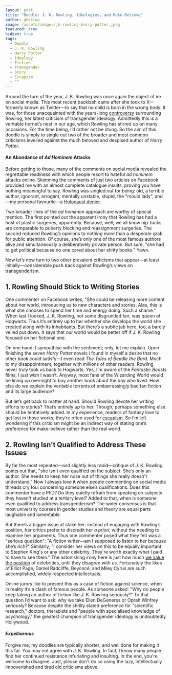 ```yaml
---
layout: post
title: "Doodle: J. K. Rowling, Ideologies, and Make-Believe"
author: gheslop
image: /assets/images/jk-rowling-harry-potter.jpeg
featured: true
hidden: true
tags:
  - Doodle
  - J. K. Rowling
  - Harry Potter
  - Ideology
  - Fiction
  - Transgender
  - Story
  - Escapism
  - ""
---
```

Around the turn of the year, J. K. Rowling was once again the object of ire on social media. This most recent backlash came after she took to X—formerly known as Twitter—to say that no child is born in the wrong body. It was, for those unacquainted with the years-long [controversy](https://l.facebook.com/l.php?u=https%3A%2F%2Fwww.telegraph.co.uk%2Fnews%2F2024%2F05%2F29%2Fjk-rowling-transgender-assault-womens-rights-book-essay%2F%3Ffbclid%3DIwZXh0bgNhZW0CMTAAAR1fCSdSvwKenNFT_rJ3MHL9-XKMuAERghTeC99LLjXsi9GDmtCo2-iiu_A_aem_aDXOx9Tgu9IYE1wdtZDYHg&h=AT2sI7rbaqwitvKYhwQm8x9C_wYfVTsPADYOPExuobWym8P_79myhohbONwPoa_SdOqqzvMC27qrnOZFrhKBAKtCRWEdFYsV7VbWs4KcKcJlc1v4gbAam3jNe9OoT7hMLLYLLpA&__tn__=-UK-R&c[0]=AT2KC2VACT29sc5XPF4AGvn-76SvTEhW6dLtzyor3GkkuTkZNZT9DEq36hF2YvOY0hJlsCMIQZeS0kskXJCjfMDPTrmWB7nSdVvDBTK5RL2Dd-k6YhIIwiq6Lj-nAy_V45asRnhggkylNhAQtVadfXDXk1UgEJi8LOGuFN2qSZTQUQ36L2EH6-qu5Zo8wGC__fPs0m6DHuUlJOU3D4_gdndzaQ) surrounding Rowling, her latest criticism of transgender ideology. Admittedly this is a veritable hornet’s nest in our age, which Rowling has stirred up on many occasions. For the time being, I’d rather not be stung. So the aim of this doodle is simply to single out two of the broader and most common criticisms levelled against the much beloved and despised author of *Harry Potter*.

#### An Abundance of *Ad Hominem* Attacks

Before getting to those, many of the comments on social media revealed the regrettable readiness with which people resort to hateful *ad hominem* attacks online. Skimming the comments of just two articles on Facebook provided me with an almost complete catalogue insults, proving you have nothing meaningful to say. Rowling was singled out for being: old, a terrible author, ignorant, arrogant, mentally unstable, stupid, the "mould lady", and—my personal favourite—a [Holocaust denier](https://www.thestranger.com/queer/2024/03/20/79436234/yes-jk-rowling-the-nazis-did-persecute-trans-people).

Two broader lines of the *ad hominem* approach are worthy of special mention. The first pointed out the apparent irony that Rowling has had a host of plastic surgeries, apparently. Because, well, we all know nip-tucks are comparable to puberty blocking and reassignment surgeries. The second reduced Rowling’s opinions to nothing more than a desperate grab for public attention. Of course, she’s only one of the most famous authors alive and simultaneously a deliberatively private person. But sure, "she had to get political because no one cared about her shitty books." Yawn.

Now let’s now turn to two other prevalent criticisms that appear—at least initially—considerable push back against Rowling’s views on transgenderism.

## 1. Rowling Should Stick to Writing Stories

One commenter on Facebook writes, "She could be releasing more content about her world, introducing us to new characters and stories. Alas, this is what she chooses to spend her time and energy doing. Such a shame." When last I looked, J. K. Rowling, not some disgruntled fan, was queen of Hogwarts. Thus it’s entirely up to her whether she develops the world she created along with its inhabitants. But there’s a subtle jab here, too, a barely veiled put down. It says that our world would be better off if J. K. Rowling focused on her fictional one.

On one hand, I sympathise with the sentiment; only, let me explain. Upon finishing the seven *Harry Potter* novels I found in myself a desire that no other book could satisfy—I even read *The Tales of Beedle the Bard*. Much to my disappointment, together with millions of other readers, Rowling never truly took us back to Hogwarts. Yes, I’m aware of the *Fantastic Beasts* films; I just wish I wasn’t. Anyway, most fans of the Wizarding World would be lining up overnight to buy another book about the boy who lived. How else do we explain the veritable torrents of embarrassingly bad fan fiction and its large audience?

But let’s get back to matter at hand. Should Rowling devote her writing efforts to stories? That’s entirely up to her. Though, perhaps something else should be tentatively added. In my experience, readers of fantasy love to get lost in those works; they’re often used for [escapism](https://rekindle.co.za/content/2023-12-06-escapism-literature). So I’m left wondering if this criticism might be an indirect way of stating one’s preference for make-believe rather than the real world.

## 2. Rowling Isn't Qualified to Address These Issues

By far the most repeated—and slightly less rabid—critique of J. K. Rowling points out that, "she isn't even qualified on the subject. She’s only an author. She needs to keep her nose out of things she really doesn't understand." Now I always love it when people commenting on social media threads cry foul concerning someone else’s qualifications. Does this commenter have a PhD? Do they quietly refrain from speaking on subjects they haven't studied at a tertiary level? Added to that, when is someone even qualified to address transgenderism? The wider consensus is that most university courses in gender studies and theory are equal parts laughable and lamentable.

But there’s a bigger issue at stake her: instead of engaging with Rowling’s position, her critics prefer to discredit her *a priori*, without the needing to examine her arguments. Thus one commenter posed what they felt was a "serious question": "A fiction writer—am I supposed to listen to her because she’s rich?" Similarly, "I consider her views on this to be equally important to Stephen King's or any other celebrity. They're worth exactly what I paid to have to see them." The astonishing irony here is just how much [we value the position](https://www.elle.com/uk/life-and-culture/culture/news/g30794/celebrities-supporting-lgbqt/) of celebrities, until they disagree with us. Fortunately the likes of Elliot Page, Daniel Radcliffe, Beyoncé, and Miley Cyrus are such accomplished, widely respected intellectuals.

Online jurors like to present this as a case of fiction against science, when in reality it’s a clash of famous people. As someone asked: "Why do people keep taking an author of fiction like J. K. Rowling seriously?" To that question I’d want to ask: why we take Ellen DeGeneres or Oprah Winfrey seriously? Because despite the shrilly stated preference for "scientific research," doctors, therapists and "people with specialised knowledge of psychology," the greatest champion of transgender ideology is undoubtedly Hollywood.

#### *Expelliarmus*

Forgive me, my doodles are typically shorter; and well done for making it this far. You may not agree with J. K. Rowling. In fact, I know many people find her continued resistance infuriating and insulting. In the end, you're welcome to disagree. Just, please don't do so using the lazy, intellectually impoverished and tired old criticisms above.